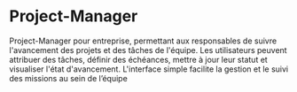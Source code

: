 # Project-Manager
Project-Manager pour entreprise, permettant aux responsables de suivre l'avancement des projets et des tâches de l'équipe. Les utilisateurs peuvent attribuer des tâches, définir des échéances, mettre à jour leur statut et visualiser l'état d'avancement. L'interface simple facilite la gestion et le suivi des missions au sein de l’équipe
